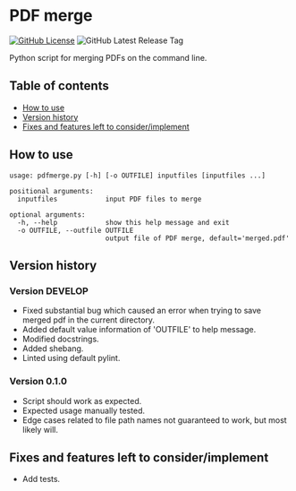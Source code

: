 # PDF merge

[![GitHub License](https://img.shields.io/github/license/TimiMakkonen/pdfmerge)](/LICENSE)
![GitHub Latest Release Tag](https://img.shields.io/github/v/tag/TimiMakkonen/pdfmerge)

Python script for merging PDFs on the command line.

## Table of contents

* [How to use](#how-to-use)
* [Version history](#version-history)
* [Fixes and features left to consider/implement](#fixes-and-features-left-to-considerimplement)

## How to use

```console
usage: pdfmerge.py [-h] [-o OUTFILE] inputfiles [inputfiles ...]

positional arguments:
  inputfiles            input PDF files to merge

optional arguments:
  -h, --help            show this help message and exit
  -o OUTFILE, --outfile OUTFILE
                        output file of PDF merge, default='merged.pdf'
```

## Version history

### Version DEVELOP

* Fixed substantial bug which caused an error when trying to save merged
  pdf in the current directory.
* Added default value information of 'OUTFILE' to help message.
* Modified docstrings.
* Added shebang.
* Linted using default pylint.

### Version 0.1.0

* Script should work as expected.
* Expected usage manually tested.
* Edge cases related to file path names not guaranteed to work, but most
  likely will.

## Fixes and features left to consider/implement

* Add tests.
